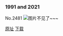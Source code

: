 ### 1991 and 2021
No.2481
![图片不见了~~~](https://imgs.xkcd.com/comics/1991_and_2021.png)

[原址](https://xkcd.com//2481) [下载](https://imgs.xkcd.com/comics/1991_and_2021.png)

